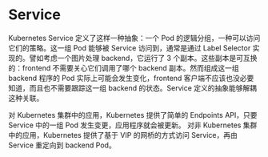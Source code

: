 # Service

Kubernetes Service 定义了这样一种抽象：一个 Pod 的逻辑分组，一种可以访问它们的策略。这一组 Pod 能够被 Service 访问到，通常是通过 Label Selector 实现的。譬如考虑一个图片处理 backend，它运行了 3 个副本。这些副本是可互换的：frontend 不需要关心它们调用了哪个 backend 副本。然而组成这一组 backend 程序的 Pod 实际上可能会发生变化，frontend 客户端不应该也没必要知道，而且也不需要跟踪这一组 backend 的状态。Service 定义的抽象能够解耦这种关联。

对 Kubernetes 集群中的应用，Kubernetes 提供了简单的 Endpoints API，只要 Service 中的一组 Pod 发生变更，应用程序就会被更新。 对非 Kubernetes 集群中的应用，Kubernetes 提供了基于 VIP 的网桥的方式访问 Service，再由 Service 重定向到 backend Pod。
